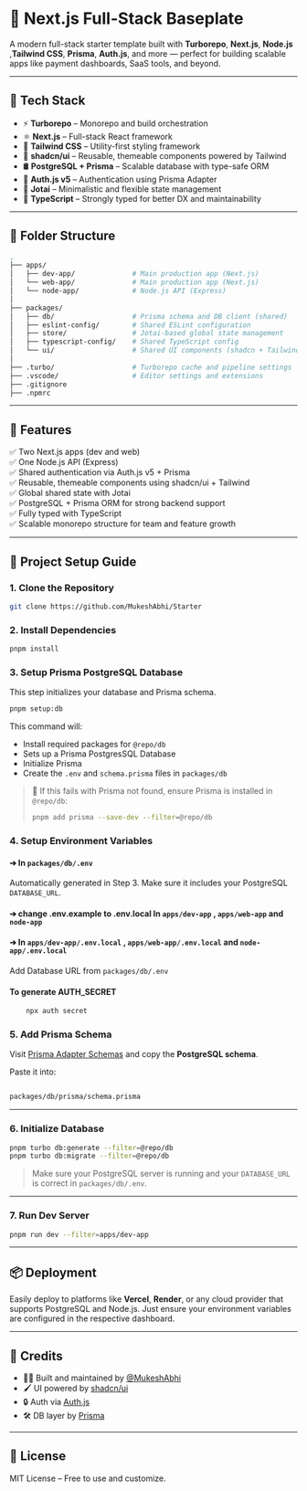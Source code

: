 # 🧱 Next.js Full-Stack Baseplate

A modern full-stack starter template built with **Turborepo**, **Next.js**, **Node.js** ,**Tailwind CSS**, **Prisma**, **Auth.js**, and more — perfect for building scalable apps like payment dashboards, SaaS tools, and beyond.

---

## 🚀 Tech Stack

- ⚡ **Turborepo** – Monorepo and build orchestration
- ⚛️ **Next.js** – Full-stack React framework
- 🎨 **Tailwind CSS** – Utility-first styling framework
- 💅 **shadcn/ui** – Reusable, themeable components powered by Tailwind
- 🛢 **PostgreSQL + Prisma** – Scalable database with type-safe ORM
- 🔐 **Auth.js v5** – Authentication using Prisma Adapter
- 🧠 **Jotai** – Minimalistic and flexible state management
- 🧾 **TypeScript** – Strongly typed for better DX and maintainability

---

## 📁 Folder Structure

```bash
.
├── apps/
│   ├── dev-app/              # Main production app (Next.js)
│   └── web-app/              # Main production app (Next.js)
│   └── node-app/             # Node.js API (Express)
│
├── packages/
│   ├── db/                   # Prisma schema and DB client (shared)
│   ├── eslint-config/        # Shared ESLint configuration
│   ├── store/                # Jotai-based global state management
│   ├── typescript-config/    # Shared TypeScript config
│   └── ui/                   # Shared UI components (shadcn + Tailwind)
│
├── .turbo/                   # Turborepo cache and pipeline settings
├── .vscode/                  # Editor settings and extensions
├── .gitignore
├── .npmrc
```

---

## 🧪 Features

✅ Two Next.js apps (dev and web)  
✅ One Node.js API (Express)  
✅ Shared authentication via Auth.js v5 + Prisma  
✅ Reusable, themeable components using shadcn/ui + Tailwind  
✅ Global shared state with Jotai  
✅ PostgreSQL + Prisma ORM for strong backend support  
✅ Fully typed with TypeScript  
✅ Scalable monorepo structure for team and feature growth  

---

## 🚀 Project Setup Guide

### 1. Clone the Repository

```bash
git clone https://github.com/MukeshAbhi/Starter
```

### 2. Install Dependencies

```bash
pnpm install
```

### 3. Setup Prisma PostgreSQL Database

This step initializes your database and Prisma schema.

```bash
pnpm setup:db
```

This command will:

- Install required packages for `@repo/db`
- Sets up a Prisma PostgresSQL Database
- Initialize Prisma
- Create the `.env` and `schema.prisma` files in `packages/db`

> 🔧 If this fails with Prisma not found, ensure Prisma is installed in `@repo/db`:
>
> ```bash
> pnpm add prisma --save-dev --filter=@repo/db
> ```

### 4. Setup Environment Variables

#### ➔ In `packages/db/.env`  

Automatically generated in Step 3. Make sure it includes your PostgreSQL `DATABASE_URL`.

#### ➔  change .env.example to .env.local In `apps/dev-app` , `apps/web-app` and `node-app`

#### ➔ In `apps/dev-app/.env.local` , `apps/web-app/.env.local` and `node-app/.env.local`

Add Database URL from `packages/db/.env`

#### To generate AUTH_SECRET

```bash
    npx auth secret
```

### 5. Add Prisma Schema

Visit [Prisma Adapter Schemas](https://authjs.dev/getting-started/adapters/prisma) and copy the **PostgreSQL schema**.

Paste it into:

```bash

packages/db/prisma/schema.prisma

```

---

### 6. Initialize Database

```bash
pnpm turbo db:generate --filter=@repo/db
pnpm turbo db:migrate --filter=@repo/db
```

> Make sure your PostgreSQL server is running and your `DATABASE_URL` is correct in `packages/db/.env`.

---

### 7. Run Dev Server

```bash
pnpm run dev --filter=apps/dev-app
```

---

## 📦 Deployment

Easily deploy to platforms like **Vercel**, **Render**, or any cloud provider that supports PostgreSQL and Node.js. Just ensure your environment variables are configured in the respective dashboard.

---

## 🙌 Credits

- 🧑‍💻 Built and maintained by [@MukeshAbhi](https://github.com/MukeshAbhi)
- 🖌️ UI powered by [shadcn/ui](https://ui.shadcn.com)
- 🔒 Auth via [Auth.js](https://authjs.dev/)
- 🛠 DB layer by [Prisma](https://www.prisma.io/)

---

## 📄 License

MIT License – Free to use and customize.
